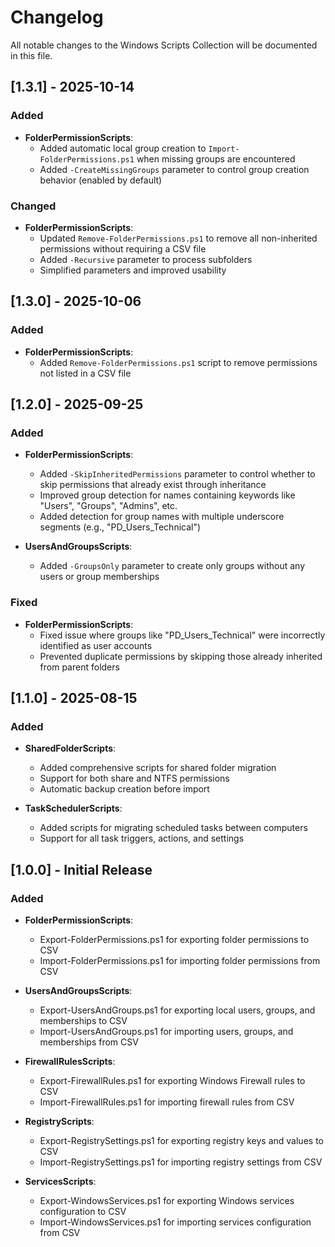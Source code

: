 # Changelog

All notable changes to the Windows Scripts Collection will be documented in this file.

## [1.3.1] - 2025-10-14

### Added
- **FolderPermissionScripts**:
  - Added automatic local group creation to `Import-FolderPermissions.ps1` when missing groups are encountered
  - Added `-CreateMissingGroups` parameter to control group creation behavior (enabled by default)

### Changed
- **FolderPermissionScripts**:
  - Updated `Remove-FolderPermissions.ps1` to remove all non-inherited permissions without requiring a CSV file
  - Added `-Recursive` parameter to process subfolders
  - Simplified parameters and improved usability

## [1.3.0] - 2025-10-06

### Added
- **FolderPermissionScripts**:
  - Added `Remove-FolderPermissions.ps1` script to remove permissions not listed in a CSV file

## [1.2.0] - 2025-09-25

### Added
- **FolderPermissionScripts**:
  - Added `-SkipInheritedPermissions` parameter to control whether to skip permissions that already exist through inheritance
  - Improved group detection for names containing keywords like "Users", "Groups", "Admins", etc.
  - Added detection for group names with multiple underscore segments (e.g., "PD_Users_Technical")

- **UsersAndGroupsScripts**:
  - Added `-GroupsOnly` parameter to create only groups without any users or group memberships

### Fixed
- **FolderPermissionScripts**:
  - Fixed issue where groups like "PD_Users_Technical" were incorrectly identified as user accounts
  - Prevented duplicate permissions by skipping those already inherited from parent folders

## [1.1.0] - 2025-08-15

### Added
- **SharedFolderScripts**:
  - Added comprehensive scripts for shared folder migration
  - Support for both share and NTFS permissions
  - Automatic backup creation before import

- **TaskSchedulerScripts**:
  - Added scripts for migrating scheduled tasks between computers
  - Support for all task triggers, actions, and settings

## [1.0.0] - Initial Release

### Added
- **FolderPermissionScripts**:
  - Export-FolderPermissions.ps1 for exporting folder permissions to CSV
  - Import-FolderPermissions.ps1 for importing folder permissions from CSV

- **UsersAndGroupsScripts**:
  - Export-UsersAndGroups.ps1 for exporting local users, groups, and memberships to CSV
  - Import-UsersAndGroups.ps1 for importing users, groups, and memberships from CSV

- **FirewallRulesScripts**:
  - Export-FirewallRules.ps1 for exporting Windows Firewall rules to CSV
  - Import-FirewallRules.ps1 for importing firewall rules from CSV

- **RegistryScripts**:
  - Export-RegistrySettings.ps1 for exporting registry keys and values to CSV
  - Import-RegistrySettings.ps1 for importing registry settings from CSV

- **ServicesScripts**:
  - Export-WindowsServices.ps1 for exporting Windows services configuration to CSV
  - Import-WindowsServices.ps1 for importing services configuration from CSV
